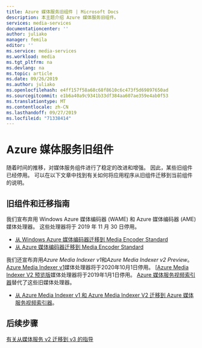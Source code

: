 ```yaml
---
title: Azure 媒体服务旧组件 | Microsoft Docs
description: 本主题介绍 Azure 媒体服务旧组件。
services: media-services
documentationcenter: ''
author: juliako
manager: femila
editor: ''
ms.service: media-services
ms.workload: media
ms.tgt_pltfrm: na
ms.devlang: na
ms.topic: article
ms.date: 09/26/2019
ms.author: juliako
ms.openlocfilehash: e4ff157f58a68c68f8610c6c473f5d69897650ad
ms.sourcegitcommit: e1b6a40a9c9341b33df384aa607ae359e4ab0f53
ms.translationtype: MT
ms.contentlocale: zh-CN
ms.lasthandoff: 09/27/2019
ms.locfileid: "71338414"
---
```

# <a name="azure-media-services-legacy-components"></a>Azure 媒体服务旧组件

随着时间的推移，对媒体服务组件进行了稳定的改进和增强。 因此，某些旧组件已经停用。 可以在以下文章中找到有关如何将应用程序从旧组件迁移到当前组件的说明。

## <a name="legacy-components-and-migration-guidance"></a>旧组件和迁移指南

我们宣布弃用 Windows Azure 媒体编码器 (WAME) 和 Azure 媒体编码器 (AME) 媒体处理器。 这些处理器将于 2019 年 11 月 30 日停用。

* [从 Windows Azure 媒体编码器迁移到 Media Encoder Standard](migrate-windows-azure-media-encoder.md)
* [从 Azure 媒体编码器迁移到 Media Encoder Standard](migrate-azure-media-encoder.md)

我们还宣布弃用*Azure Media Indexer v1*和*Azure Media Indexer v2 Preview*。 [Azure Media Indexer v1](media-services-index-content.md)媒体处理器将于2020年10月1日停用。 [[Azure Media Indexer V2 预览版](media-services-process-content-with-indexer2.md)媒体处理器将于2019年1月1日停用。  [Azure 媒体服务视频索引器](https://docs.microsoft.com/azure/media-services/video-indexer/)替代了这些旧媒体处理器。

* [从 Azure Media Indexer v1 和 Azure Media Indexer V2 迁移到 Azure 媒体服务视频索引器](migrate-indexer-v1-v2.md)。

## <a name="next-steps"></a>后续步骤

[有关从媒体服务 v2 迁移到 v3 的指导](../latest/migrate-from-v2-to-v3.md)
